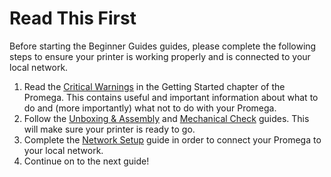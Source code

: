 # Read This First

Before starting the Beginner Guides guides, please complete the following steps to ensure your printer is working properly and is connected to your local network.

1. Read the [Critical Warnings](../getting-started/critical-warnings-and-information.md) in the Getting Started chapter of the Promega. This contains useful and important information about what to do and \(more importantly\) what not to do with your Promega.
2. Follow the [Unboxing & Assembly](../getting-started/unboxing-and-assembly.md) and [Mechanical Check](../getting-started/check-your-printer.md) guides. This will make sure your printer is ready to go.
3. Complete the [Network Setup](../getting-started/setup-your-network.md) guide in order to connect your Promega to your local network.
4. Continue on to the next guide!

​


